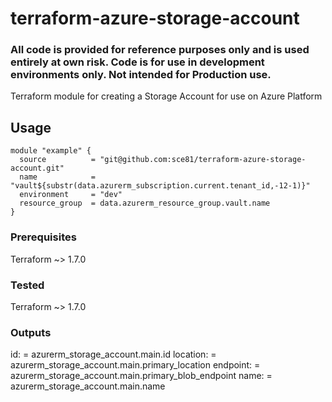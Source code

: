# terraform-azure-storage-account
### All code is provided for reference purposes only and is used entirely at own risk. Code is for use in development environments only. Not intended for Production use. 


Terraform module for creating a Storage Account for use on Azure Platform  


## Usage

    module "example" {
      source          = "git@github.com:sce81/terraform-azure-storage-account.git"
      name            = "vault${substr(data.azurerm_subscription.current.tenant_id,-12-1)}"
      environment     = "dev"
      resource_group  = data.azurerm_resource_group.vault.name
    }


### Prerequisites

Terraform ~> 1.7.0  

### Tested

Terraform ~> 1.7.0  

### Outputs

id:               = azurerm_storage_account.main.id 
location:         = azurerm_storage_account.main.primary_location
endpoint:         = azurerm_storage_account.main.primary_blob_endpoint
name:             = azurerm_storage_account.main.name